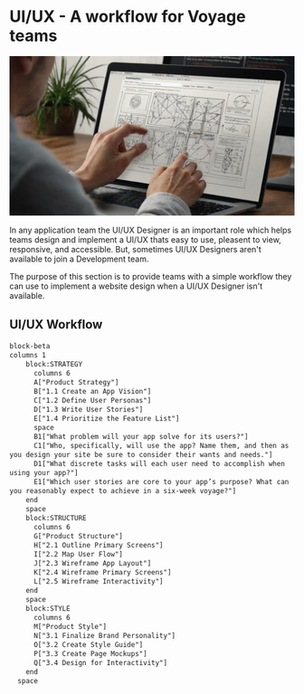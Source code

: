 # UI/UX - A workflow for Voyage teams

![UI/UX Designer at work](./assets/UI_UX_designer_at_work.jpeg)

In any application team the UI/UX Designer is an important role which helps
teams design and implement a UI/UX thats easy to use, pleasent to view,
responsive, and accessible. But, sometimes UI/UX Designers aren't available to
join a Development team.

The purpose of this section is to provide teams with a simple workflow they can
use to implement a website design when a UI/UX Designer isn't available.

## UI/UX Workflow

```mermaid
block-beta
columns 1
    block:STRATEGY
      columns 6
      A["Product Strategy"]
      B["1.1 Create an App Vision"]
      C["1.2 Define User Personas"]
      D["1.3 Write User Stories"]
      E["1.4 Prioritize the Feature List"]
      space
      B1["What problem will your app solve for its users?"]
      C1["Who, specifically, will use the app? Name them, and then as you design your site be sure to consider their wants and needs."]
      D1["What discrete tasks will each user need to accomplish when using your app?"]
      E1["Which user stories are core to your app’s purpose? What can you reasonably expect to achieve in a six-week voyage?"]
    end
    space
    block:STRUCTURE
      columns 6
      G["Product Structure"]
      H["2.1 Outline Primary Screens"]
      I["2.2 Map User Flow"]
      J["2.3 Wireframe App Layout"]
      K["2.4 Wireframe Primary Screens"]
      L["2.5 Wireframe Interactivity"]
    end
    space
    block:STYLE
      columns 6
      M["Product Style"]
      N["3.1 Finalize Brand Personality"]
      O["3.2 Create Style Guide"]
      P["3.3 Create Page Mockups"]
      Q["3.4 Design for Interactivity"]
    end
  space
```

